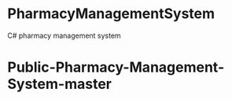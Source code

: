 # PharmacyManagementSystem
C# pharmacy management system
# Public-Pharmacy-Management-System-master
